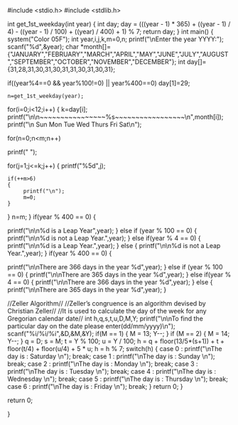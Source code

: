 #include <stdio.h>
#include <stdlib.h>

int get_1st_weekday(int year)
{
    int day;
    day = (((year - 1) * 365) + ((year - 1) / 4) - ((year - 1) / 100) + ((year) / 400) + 1) % 7;
    return day;
}
int main()
{
system("Color 05F");
int year,i,j,k,m=0,n;
printf("\nEnter the year YYYY:");
scanf("%d",&year);
char *month[]={"JANUARY","FEBRUARY","MARCH","APRIL","MAY","JUNE","JULY","AUGUST","SEPTEMBER","OCTOBER","NOVEMBER","DECEMBER"};
int day[]={31,28,31,30,31,30,31,31,30,31,30,31};

if((year%4==0 && year%100!=0) || year%400==0)
    day[1]=29;

    n=get_1st_weekday(year);

for(i=0;i<12;i++)
{
    k=day[i];
    printf("\n\n~~~~~~~~~~~~~~~~%s~~~~~~~~~~~~~~~~~\n",month[i]);
printf("\n  Sun  Mon  Tue  Wed  Thurs  Fri  Sat\n");

for(n=0;n<m;n++)

printf("     ");

for(j=1;j<=k;j++)
{
    printf("%5d",j);

    if(++m>6)
    {
         printf("\n");
         m=0;
    }

}
n=m;
}
if(year % 400 == 0)
{

printf("\n\n%d is a Leap Year",year);
}
else if (year % 100 == 0)
{
    printf("\n\n%d is not a Leap Year.",year);
}
else if(year % 4 == 0)
{
    printf("\n\n%d is a Leap Year.",year);
}
else
{
 printf("\n\n%d is not a Leap Year.",year);
}
if(year % 400 == 0)
{

printf("\n\nThere are 366 days in the year %d",year);
}
else if (year % 100 == 0)
{
    printf("\n\nThere are 365 days in the year %d",year);
}
else if(year % 4 == 0)
{
    printf("\n\nThere are 366 days in the year %d",year);
}
else
{
 printf("\n\nThere are 365 days in the year %d",year);
}

//Zeller Algorithm//
//Zeller’s congruence is an algorithm devised by Christian Zeller//
//It is used to calculate the day of the week for any Gregorian calendar date//
 int h,q,s,t,u,D,M,Y;
  printf("\n\nTo find the particular day on the date please enter(dd/mm/yyyy)\n");
  scanf("%i/%i/%i",&D,&M,&Y);
  if(M == 1)
  {
    M = 13;
    Y--;
  }
  if (M == 2)
  {
    M = 14;
    Y--;
  }
  q = D;
  s = M;
  t = Y % 100;
  u = Y / 100;
  h = q + floor(13/5*(s+1)) + t + floor(t/4) +  floor(u/4) + 5 * u;
  h = h % 7;
  switch(h)
  {
    case 0 : printf("\nThe day is : Saturday \n");
break;
    case 1 : printf("\nThe day is : Sunday \n");
break;
    case 2 : printf("\nThe day is : Monday \n");
break;
    case 3 : printf("\nThe day is : Tuesday \n");
break;
    case 4 : printf("\nThe day is : Wednesday \n");
break;
    case 5 : printf("\nThe day is : Thursday \n");
break;
    case 6 : printf("\nThe day is : Friday \n");
break;
  }
return 0;
}

return 0;

}
